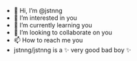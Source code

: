 - 👋 Hi, I’m @jstnng
- 👀 I’m interested in you
- 🌱 I’m currently learning you
- 💞️ I’m looking to collaborate on you
- 📫 How to reach me you
- jstnng/jstnng is a ✨ very good bad boy ✨

<!---
jstnng/jstnng is a ✨ very good bad boy ✨ repository because its `README.md` (this file) appears on your GitHub profile.
You can click the Preview link to take a look at your changes.
--->
